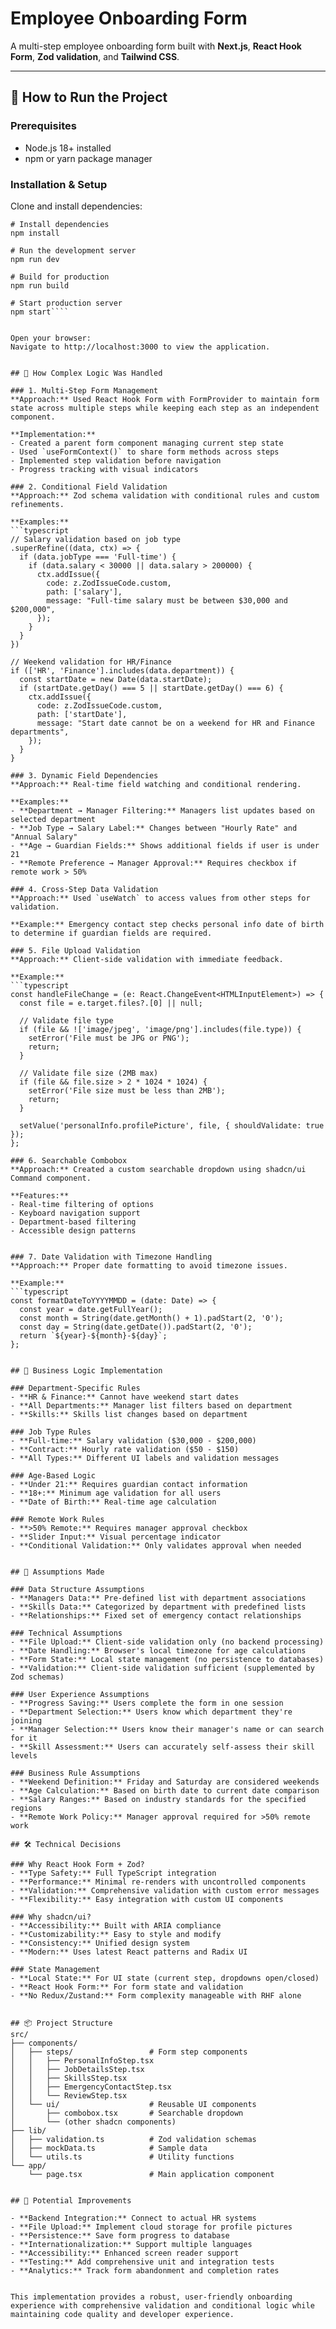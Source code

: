 # Employee Onboarding Form

A multi-step employee onboarding form built with **Next.js**, **React Hook Form**, **Zod validation**, and **Tailwind CSS**.

---

## 🚀 How to Run the Project

### Prerequisites
- Node.js 18+ installed
- npm or yarn package manager

### Installation & Setup
Clone and install dependencies:

````
# Install dependencies
npm install

# Run the development server
npm run dev

# Build for production
npm run build

# Start production server
npm start````


Open your browser:
Navigate to http://localhost:3000 to view the application.


## 🧠 How Complex Logic Was Handled

### 1. Multi-Step Form Management
**Approach:** Used React Hook Form with FormProvider to maintain form state across multiple steps while keeping each step as an independent component.

**Implementation:**
- Created a parent form component managing current step state
- Used `useFormContext()` to share form methods across steps
- Implemented step validation before navigation
- Progress tracking with visual indicators

### 2. Conditional Field Validation
**Approach:** Zod schema validation with conditional rules and custom refinements.

**Examples:**
```typescript
// Salary validation based on job type
.superRefine((data, ctx) => {
  if (data.jobType === 'Full-time') {
    if (data.salary < 30000 || data.salary > 200000) {
      ctx.addIssue({
        code: z.ZodIssueCode.custom,
        path: ['salary'],
        message: "Full-time salary must be between $30,000 and $200,000",
      });
    }
  }
})

// Weekend validation for HR/Finance
if (['HR', 'Finance'].includes(data.department)) {
  const startDate = new Date(data.startDate);
  if (startDate.getDay() === 5 || startDate.getDay() === 6) {
    ctx.addIssue({
      code: z.ZodIssueCode.custom,
      path: ['startDate'],
      message: "Start date cannot be on a weekend for HR and Finance departments",
    });
  }
}

### 3. Dynamic Field Dependencies
**Approach:** Real-time field watching and conditional rendering.

**Examples:**
- **Department → Manager Filtering:** Managers list updates based on selected department
- **Job Type → Salary Label:** Changes between "Hourly Rate" and "Annual Salary"
- **Age → Guardian Fields:** Shows additional fields if user is under 21
- **Remote Preference → Manager Approval:** Requires checkbox if remote work > 50%

### 4. Cross-Step Data Validation
**Approach:** Used `useWatch` to access values from other steps for validation.

**Example:** Emergency contact step checks personal info date of birth to determine if guardian fields are required.

### 5. File Upload Validation
**Approach:** Client-side validation with immediate feedback.

**Example:**
```typescript
const handleFileChange = (e: React.ChangeEvent<HTMLInputElement>) => {
  const file = e.target.files?.[0] || null;
  
  // Validate file type
  if (file && !['image/jpeg', 'image/png'].includes(file.type)) {
    setError('File must be JPG or PNG');
    return;
  }
  
  // Validate file size (2MB max)
  if (file && file.size > 2 * 1024 * 1024) {
    setError('File size must be less than 2MB');
    return;
  }
  
  setValue('personalInfo.profilePicture', file, { shouldValidate: true });
};

### 6. Searchable Combobox
**Approach:** Created a custom searchable dropdown using shadcn/ui Command component.

**Features:**
- Real-time filtering of options
- Keyboard navigation support
- Department-based filtering
- Accessible design patterns


### 7. Date Validation with Timezone Handling
**Approach:** Proper date formatting to avoid timezone issues.

**Example:**
```typescript
const formatDateToYYYYMMDD = (date: Date) => {
  const year = date.getFullYear();
  const month = String(date.getMonth() + 1).padStart(2, '0');
  const day = String(date.getDate()).padStart(2, '0');
  return `${year}-${month}-${day}`;
};


## 🎯 Business Logic Implementation

### Department-Specific Rules
- **HR & Finance:** Cannot have weekend start dates
- **All Departments:** Manager list filters based on department
- **Skills:** Skills list changes based on department

### Job Type Rules
- **Full-time:** Salary validation ($30,000 - $200,000)
- **Contract:** Hourly rate validation ($50 - $150)
- **All Types:** Different UI labels and validation messages

### Age-Based Logic
- **Under 21:** Requires guardian contact information
- **18+:** Minimum age validation for all users
- **Date of Birth:** Real-time age calculation

### Remote Work Rules
- **>50% Remote:** Requires manager approval checkbox
- **Slider Input:** Visual percentage indicator
- **Conditional Validation:** Only validates approval when needed


## 🧩 Assumptions Made

### Data Structure Assumptions
- **Managers Data:** Pre-defined list with department associations
- **Skills Data:** Categorized by department with predefined lists
- **Relationships:** Fixed set of emergency contact relationships

### Technical Assumptions
- **File Upload:** Client-side validation only (no backend processing)
- **Date Handling:** Browser's local timezone for age calculations
- **Form State:** Local state management (no persistence to databases)
- **Validation:** Client-side validation sufficient (supplemented by Zod schemas)

### User Experience Assumptions
- **Progress Saving:** Users complete the form in one session
- **Department Selection:** Users know which department they're joining
- **Manager Selection:** Users know their manager's name or can search for it
- **Skill Assessment:** Users can accurately self-assess their skill levels

### Business Rule Assumptions
- **Weekend Definition:** Friday and Saturday are considered weekends
- **Age Calculation:** Based on birth date to current date comparison
- **Salary Ranges:** Based on industry standards for the specified regions
- **Remote Work Policy:** Manager approval required for >50% remote work

## 🛠️ Technical Decisions

### Why React Hook Form + Zod?
- **Type Safety:** Full TypeScript integration
- **Performance:** Minimal re-renders with uncontrolled components
- **Validation:** Comprehensive validation with custom error messages
- **Flexibility:** Easy integration with custom UI components

### Why shadcn/ui?
- **Accessibility:** Built with ARIA compliance
- **Customizability:** Easy to style and modify
- **Consistency:** Unified design system
- **Modern:** Uses latest React patterns and Radix UI

### State Management
- **Local State:** For UI state (current step, dropdowns open/closed)
- **React Hook Form:** For form state and validation
- **No Redux/Zustand:** Form complexity manageable with RHF alone


## 📦 Project Structure
src/
├── components/
│   ├── steps/                 # Form step components
│   │   ├── PersonalInfoStep.tsx
│   │   ├── JobDetailsStep.tsx
│   │   ├── SkillsStep.tsx
│   │   ├── EmergencyContactStep.tsx
│   │   └── ReviewStep.tsx
│   └── ui/                    # Reusable UI components
│       ├── combobox.tsx       # Searchable dropdown
│       └── (other shadcn components)
├── lib/
│   ├── validation.ts          # Zod validation schemas
│   ├── mockData.ts            # Sample data
│   └── utils.ts               # Utility functions
└── app/
    └── page.tsx               # Main application component


## 🚨 Potential Improvements

- **Backend Integration:** Connect to actual HR systems
- **File Upload:** Implement cloud storage for profile pictures
- **Persistence:** Save form progress to database
- **Internationalization:** Support multiple languages
- **Accessibility:** Enhanced screen reader support
- **Testing:** Add comprehensive unit and integration tests
- **Analytics:** Track form abandonment and completion rates


This implementation provides a robust, user-friendly onboarding experience with comprehensive validation and conditional logic while maintaining code quality and developer experience.
